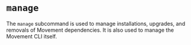 # `manage`
The `manage` subcommand is used to manage installations, upgrades, and removals of Movement dependencies. It is also used to manage the Movement CLI itself.
